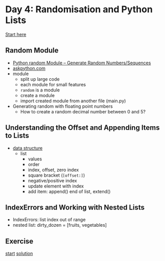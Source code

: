 # Day 4: Randomisation and Python Lists

[Start here](https://replit.com/@jaimesHub/day-4-start#main.py)

## Random Module
- [Python random Module – Generate Random Numbers/Sequences](https://www.askpython.com/python-modules/python-random-module-generate-random-numbers-sequences)
- [askpython.com](https://www.askpython.com/)
- module
    - split up large code
    - each module for small features
    - `random` is a module
    - create a module
    - import created module from another file (main.py)
- Generating random with floating point numbers
    - How to create a random decimal number between 0 and 5?

## Understanding the Offset and Appending Items to Lists
- [data structure](https://docs.python.org/3/tutorial/datastructures.html)
    - list
        - values
        - order
        - index, offset, zero index
        - square bracket (`[offset:]`)
        - negative/positive index
        - update element with index
        - add item: append() end of list, extend()

## IndexErrors and Working with Nested Lists
- IndexErrors: list index out of range
- nested list: dirty_dozen = [fruits, vegetables]

## Exercise
[start](https://replit.com/@appbrewery/rock-paper-scissors-start%23README.md)
[solution](https://replit.com/@jaimesHub/rock-paper-scissors-end#main.py)